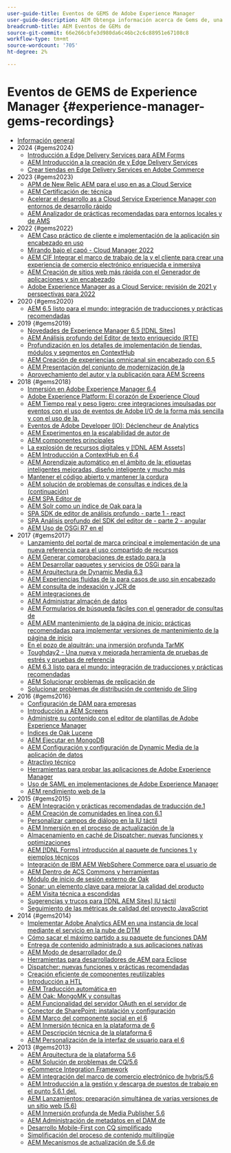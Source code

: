 ```yaml
---
user-guide-title: Eventos de GEMS de Adobe Experience Manager
user-guide-description: AEM Obtenga información acerca de Gems de, una serie de conocimientos técnicos que ofrecen los expertos de Adobe Experience Manager.
breadcrumb-title: AEM Eventos de GEMs de
source-git-commit: 66e266cbfe3d980da6c46bc2c6c88951e67108c8
workflow-type: tm+mt
source-wordcount: '705'
ht-degree: 2%

---
```



# Eventos de GEMS de Experience Manager {#experience-manager-gems-recordings}

+ [Información general](overview.md)
+ 2024 {#gems2024}
   + [Introducción a Edge Delivery Services para AEM Forms](gems2024/edge-delivery-for-aem-forms.md)
   + [AEM Introducción a la creación de y Edge Delivery Services](/help/experience-manager-gems/gems2024/aem-authoring-and-edge-delivery.md)
   + [Crear tiendas en Edge Delivery Services en Adobe Commerce](/help/experience-manager-gems/gems2024/storefronts-on-edge-delivery-with-adobe-commerce.md)
+ 2023 {#gems2023}
   + [APM de New Relic AEM para el uso en as a Cloud Service](gems2023/newrelic-apm-for-aem-cloud-service.md)
   + [AEM Certificación de: técnica](gems2023/aem-certification-technical.md)
   + [Acelerar el desarrollo as a Cloud Service Experience Manager con entornos de desarrollo rápido](/help/experience-manager-gems/gems2023/rapid-development-environments.md)
   + [AEM Analizador de prácticas recomendadas para entornos locales y de AMS](gems2023/aem-best-practices-analyzer.md)
+ 2022 {#gems2022}
   + [AEM Caso práctico de cliente e implementación de la aplicación sin encabezado en uso](gems2022/customer-use-case-and-implementation-of-aem-headless-in-use.md)
   + [Mirando bajo el capó - Cloud Manager 2022](gems2022/looking-under-the-hood-cloud-manager-2022.md)
   + [AEM CIF Integrar el marco de trabajo de la y el cliente para crear una experiencia de comercio electrónico enriquecida e inmersiva](gems2022/aem-and-cif-framework-integration.md)
   + [AEM Creación de sitios web más rápida con el Generador de aplicaciones y sin encabezado](gems2022/build-sites-faster-with-headless-and-appbuilder.md)
   + [Adobe Experience Manager as a Cloud Service: revisión de 2021 y perspectivas para 2022](gems2022/aemcloudservice-2021-review-and-outlook.md)
+ 2020 {#gems2020}
   + [AEM 6.5 listo para el mundo: integración de traducciones y prácticas recomendadas](gems2020/aem65-readyfortheworld-translationintegration-bestpractices.md)
+ 2019 {#gems2019}
   + [Novedades de Experience Manager 6.5 [!DNL Sites]](gems2019/adobe-experience-manager-6-5-sites-whats-new.md)
   + [AEM Análisis profundo del Editor de texto enriquecido (RTE)](gems2019/aem-rich-text-editor-rte-deep-dive1.md)
   + [Profundización en los detalles de implementación de tiendas, módulos y segmentos en ContextHub](gems2019/contexthub-deep-dive.md)
   + [AEM Creación de experiencias omnicanal sin encabezado con 6.5](gems2019/creating-headless-omnichannel-experiences-with-aem-65.md)
   + [AEM Presentación del conjunto de modernización de la](gems2019/introducing-the-aem-modernization-suite.md)
   + [Aprovechamiento del autor y la publicación para AEM Screens](gems2019/leveraging-author-publish-for-aem-screens.md)
+ 2018 {#gems2018}
   + [Inmersión en Adobe Experience Manager 6.4](gems2018/aem-6-4-technical-sneak-peek.md)
   + [Adobe Experience Platform: El corazón de Experience Cloud](gems2018/aem-acp.md)
   + [AEM Tiempo real y peso ligero: cree integraciones impulsadas por eventos con el uso de eventos de Adobe I/O de la forma más sencilla y con el uso de la.](gems2018/aem-adobe-io.md)
   + [Eventos de Adobe Developer (IO): Déclencheur de Analytics](gems2018/aem-analytics-triggers.md)
   + [AEM Experimentos en la escalabilidad de autor de](gems2018/aem-author-scalability1.md)
   + [AEM componentes principales](gems2018/aem-core-components.md)
   + [La explosión de recursos digitales y [!DNL AEM Assets]](gems2018/aem-digital-asset-explosion.md)
   + [AEM Introducción a ContextHub en 6.4](gems2018/aem-intro-to-contexthub.md)
   + [AEM Aprendizaje automático en el ámbito de la: etiquetas inteligentes mejoradas, diseño inteligente y mucho más](gems2018/aem-machine-learning.md)
   + [Mantener el código abierto y mantener la cordura](gems2018/aem-maintaining-open-source.md)
   + [AEM solución de problemas de consultas e índices de la (continuación)](gems2018/aem-query-and-index-troubleshooting2.md)
   + [AEM SPA Editor de](gems2018/aem-spa-editor.md)
   + [AEM Solr como un índice de Oak para la](gems2018/solr-as-an-oak-index-for-aem.md)
   + [SPA SDK de editor de análisis profundo - parte 1 - react](gems2018/spa-editor-sdk-deep-dive-react.md)
   + [SPA Análisis profundo del SDK del editor de - parte 2 - angular](gems2018/spa-editor-sdk-deep-dive-angular.md)
   + [AEM Uso de OSGi R7 en el](gems2018/using-osgi-r7-in-aem.md)
+ 2017 {#gems2017}
   + [Lanzamiento del portal de marca principal e implementación de una nueva referencia para el uso compartido de recursos](gems2017/aem-brand-portal.md)
   + [AEM Generar comprobaciones de estado para la](gems2017/aem-building-health-checks-for-aem.md)
   + [AEM Desarrollar paquetes y servicios de OSGi para la](gems2017/aem-developing-osgi-bundles-services-for-aem.md)
   + [AEM Arquitectura de Dynamic Media 6.3](gems2017/aem-dynamic-media-architecture.md)
   + [AEM Experiencias fluidas de la para casos de uso sin encabezado](gems2017/aem-headless-usecases.md)
   + [AEM consulta de indexación y JCR de](gems2017/aem-indexing-jcr-query.md)
   + [AEM integraciones de](gems2017/aem-integrations.md)
   + [AEM Administrar almacén de datos](gems2017/aem-managing-aem-datastore.md)
   + [AEM Formularios de búsqueda fáciles con el generador de consultas de](gems2017/aem-search-forms-using-querybuilder.md)
   + [AEM AEM mantenimiento de la página de inicio: prácticas recomendadas para implementar versiones de mantenimiento de la página de inicio](gems2017/aem-sustenance-best-practices-deploying-maintenance-releases.md)
   + [En el pozo de alquitrán: una inmersión profunda TarMK](gems2017/aem-tarmk-deepdive.md)
   + [Toughday2 - Una nueva y mejorada herramienta de pruebas de estrés y pruebas de referencia](gems2017/aem-toughday2-stress-testing-benchmarking-tool.md)
   + [AEM 6.3 listo para el mundo: integración de traducciones y prácticas recomendadas](gems2017/aem-translation-best-practices.md)
   + [AEM Solucionar problemas de replicación de](gems2017/aem-troubleshooting-aem-replication.md)
   + [Solucionar problemas de distribución de contenido de Sling](gems2017/aem-troubleshooting-sling.md)
+ 2016 {#gems2016}
   + [Configuración de DAM para empresas](gems2016/aem-configuring-dam-for-enterprise.md)
   + [Introducción a AEM Screens](gems2016/aem-introduction-to-aem-screens.md)
   + [Administre su contenido con el editor de plantillas de Adobe Experience Manager](gems2016/aem-managing-content-with-template-editor.md)
   + [Índices de Oak Lucene](gems2016/aem-oak-lucene-indexes.md)
   + [AEM Ejecutar en MongoDB](gems2016/aem-running-aem-on-mongodb.md)
   + [AEM Configuración y configuración de Dynamic Media de la aplicación de datos](gems2016/aem-setup-and-configure-aem-dynamic-media.md)
   + [Atractivo técnico](gems2016/aem-technical-sneak-peek.md)
   + [Herramientas para probar las aplicaciones de Adobe Experience Manager](gems2016/aem-testing-tools-for-aem-apps.md)
   + [Uso de SAML en implementaciones de Adobe Experience Manager](gems2016/aem-utilizing-saml-in-aem-deployments.md)
   + [AEM rendimiento web de la](gems2016/aem-web-performance.md)
+ 2015 {#gems2015}
   + [AEM Integración y prácticas recomendadas de traducción de.1](gems2015/aem-6-1-translation-integration-and-best-practices.md)
   + [AEM Creación de comunidades en línea con 6.1](gems2015/aem-creating-online-communities-with-aem-6-1.md)
   + [Personalizar campos de diálogo en la IU táctil](gems2015/aem-customizing-dialog-fields-in-touch-ui.md)
   + [AEM Inmersión en el proceso de actualización de la](gems2015/aem-deep-dive-into-aem-upgrade-process.md)
   + [Almacenamiento en caché de Dispatcher: nuevas funciones y optimizaciones](gems2015/aem-dispatcher-caching-new-features-and-optimizations.md)
   + [AEM [!DNL Forms] introducción al paquete de funciones 1 y ejemplos técnicos](gems2015/aem-forms-feature-pack-1-introduction-and-technical-samples.md)
   + [Integración de IBM AEM WebSphere Commerce para el usuario de](gems2015/aem-ibm-websphere-commerce-integration-for-aem.md)
   + [AEM Dentro de ACS Commons y herramientas](gems2015/aem-inside-acs-aem-commons-and-tools.md)
   + [Módulo de inicio de sesión externo de Oak](gems2015/aem-oak-external-login-module-authenticating-with-ldap-and-beyond.md)
   + [Sonar: un elemento clave para mejorar la calidad del producto](gems2015/aem-sonar-a-key-element-to-improve-product-quality.md)
   + [AEM Visita técnica a escondidas](gems2015/aem-tech-sneak-peek.md)
   + [Sugerencias y trucos para [!DNL AEM Sites] IU táctil](gems2015/aem-tips-and-tricks-for-aem-sites-touch-ui.md)
   + [Seguimiento de las métricas de calidad del proyecto JavaScript](gems2015/aem-track-quality-metrics-of-your-javascript-project.md)
+ 2014 {#gems2014}
   + [Implementar Adobe Analytics AEM en una instancia de local mediante el servicio en la nube de DTM](gems2014/aem-adobe-analytics-dynamic-tag-management.md)
   + [Cómo sacar el máximo partido a su paquete de funciones DAM](gems2014/aem-dam-feature-pack.md)
   + [Entrega de contenido administrado a sus aplicaciones nativas](gems2014/aem-delivering-managed-content-to-your-native-apps.md)
   + [AEM Modo de desarrollador de.0](gems2014/aem-developer-mode.md)
   + [Herramientas para desarrolladores de AEM para Eclipse](gems2014/aem-developer-tools-for-eclipse.md)
   + [Dispatcher: nuevas funciones y prácticas recomendadas](gems2014/aem-dispatcher.md)
   + [Creación eficiente de componentes reutilizables](gems2014/aem-efficiently-build-reusable-components.md)
   + [Introducción a HTL](gems2014/aem-introduction-to-htl.md)
   + [AEM Traducción automática en](gems2014/aem-machine-translation-in-aem.md)
   + [AEM Oak: MongoMK y consultas](gems2014/aem-oak-mongomk-and-queries.md)
   + [AEM Funcionalidad del servidor OAuth en el servidor de](gems2014/aem-oauth-server-functionality-in-aem.md)
   + [Conector de SharePoint: instalación y configuración](gems2014/aem-sharepoint-connector-setup-and-configuration.md)
   + [AEM Marco del componente social en el 6](gems2014/aem-social-component-framework-in-aem-6.md)
   + [AEM Inmersión técnica en la plataforma de 6](gems2014/aem-technical-deep-dive-into-the-aem-6-platform.md)
   + [AEM Descripción técnica de la plataforma 6](gems2014/aem-technical-overview-of-the-aem-6-platform.md)
   + [AEM Personalización de la interfaz de usuario para el 6](gems2014/aem-user-interface-customization-for-aem6.md)
+ 2013 {#gems2013}
   + [AEM Arquitectura de la plataforma 5.6](gems2013/aem-architecture-of-the-aem-5-6-platform.md)
   + [AEM Solución de problemas de CQ/5.6](gems2013/aem-cq-aem-5-6-troubleshooting.md)
   + [eCommerce Integration Framework](gems2013/aem-ecommerce-integration-framework.md)
   + [AEM integración del marco de comercio electrónico de hybris/5.6](gems2013/aem-hybris-ecommerce-framework-integration.md)
   + [AEM Introducción a la gestión y descarga de puestos de trabajo en el punto 5.6.1 del.](gems2013/aem-job-handling-and-offloading.md)
   + [AEM Lanzamientos: preparación simultánea de varias versiones de un sitio web (5.6)](gems2013/aem-launches.md)
   + [AEM Inmersión profunda de Media Publisher 5.6](gems2013/aem-media-publisher-deep-dive.md)
   + [AEM Administración de metadatos en el DAM de](gems2013/aem-metadata-management-in-aem-dam.md)
   + [Desarrollo Mobile-First con CQ simplificado](gems2013/aem-mobile-first-development-with-cq-made-easy.md)
   + [Simplificación del proceso de contenido multilingüe](gems2013/aem-streamlining-multilingual-content-process.md)
   + [AEM Mecanismos de actualización de 5.6 de](gems2013/aem-upgrade-mechanisms.md)

<!--
+ [Archive] {#archive}
    + [AEM 6 Oak: MongoMK and Queries](archive/aem-oak-mongomk-and-queries.md)
    + [Search forms made easy with the AEM querybuilder](archive/aem-search-forms-using-querybuilder.md)
    + [Deep Dive on implementation details of stores, modules and segments in ContextHub](archive/contexthub-deep-dive.md)
    + [AEM Web Performance](archive/aem-web-performance.md)
    + [AEM Query and Index Troubleshooting](archive/aem-query-and-index-troubleshooting.md)
    + [User Interface Customization for AEM 6](archive/aem-user-interface-customization-for-aem6.md)
    + [Technical Sneak Peek](archive/aem-technical-sneak-peek.md)
    + [Customizing Dialog Fields in Touch UI](archive/aem-customizing-dialog-fields-in-touch-ui.md)
    + [Building Health Checks for AEM](archive/aem-building-health-checks-for-aem.md)
    + [Running AEM on MongoDB](archive/aem-running-aem-on-mongodb.md)
    + [AEM 5.6 Media Publisher Deep Dive ](archive/aem-media-publisher-deep-dive.md)
    + [AEM Fluid Experiences for headless usecases](archive/aem-headless-usecases.md)
    + [The Digital Asset Explosion & AEM Assets](archive/aem-digital-asset-explosion.md)
    + [Introduction of Job Handling and Offloading in AEM 5.6.1. ](archive/aem-job-handling-and-offloading.md)
    + [Technical Overview of the AEM 6 Platform](archive/aem-technical-overview-of-the-aem-6-platform.md)
    + [Launches: concurrent preparation of multiple versions of a website (AEM 5.6) ](archive/aem-launches.md)
    + [Efficiently Build Reusable Components](archive/aem-efficiently-build-reusable-components.md)
    + [AEM Integrations - a solid foundation goes a long way](archive/aem-integrations.md)
    + [Dispatcher - New features and best practices](archive/aem-dispatcher.md)
    + [Adobe Experience Manager 6.5 Sites - What's New](archive/adobe-experience-manager-6-5-sites-whats-new.md)
    + [Oak's External Login Module - Authenticating with LDAP and Beyond](archive/aem-oak-external-login-module-authenticating-with-ldap-and-beyond.md)
    + [Troubleshooting AEM Replication](archive/aem-troubleshooting-aem-replication.md)
    + [Metadata Management in AEM DAM](archive/aem-metadata-management-in-aem-dam.md)
    + [AEM 6.5 Ready for the World - Translation Integration & Best Practices](archive/aem65-readyfortheworld-translationintegration-bestpractices.md)
    + [hybris/AEM 5.6 eCommerce framework integration](archive/aem-hybris-ecommerce-framework-integration.md)
    + [How to deploy Adobe Analytics on a local AEM instance by using the Dynamic Tag Management cloud service](archive/aem-adobe-analytics-dynamic-tag-management.md)
    + [eCommerce Integration Framework ](archive/aem-ecommerce-integration-framework.md)
    + [Real-time and lightweight: build event-driven integrations with AEM using Adobe I/O Events](archive/aem-adobe-io.md)
    + [AEM Tech Sneak Peek](archive/aem-tech-sneak-peek.md)
    + [AEM Rich Text Editor (RTE) Deep Dive](archive/aem-rich-text-editor-rte-deep-dive1.md)
    + [Deep dive into AEM upgrade process](archive/aem-deep-dive-into-aem-upgrade-process.md)
    + [AEM SPA Editor](archive/aem-spa-editor.md)
    + [MSM and Translation: Best Practices ](archive/aem-msm-and-translation-best-practices.md)
    + [AEM Indexing and JCR Query](archive/aem-indexing-jcr-query.md)
    + [IBM WebSphere Commerce Integration for AEM](archive/aem-ibm-websphere-commerce-integration-for-aem.md)
    + [Setup and Configure AEM Dynamic Media](archive/aem-setup-and-configure-aem-dynamic-media.md)
    + [Leveraging author-publish for AEM Screens](archive/leveraging-author-publish-for-aem-screens.md)
    + [Experiments in AEM Author Scalability](archive/aem-author-scalability1.md)
    + [Introduction to AEM Screens](archive/aem-introduction-to-aem-screens.md)
    + [Creating Headless Omnichannel Experiences with AEM 6.5](archive/creating-headless-omnichannel-experiences-with-aem-65.md)
    + [Developing OSGi Bundles and Services for AEM](archive/aem-developing-osgi-bundles-services-for-aem.md)
    + [Technical Deep Dive into the AEM 6 Platform](archive/aem-technical-deep-dive-into-the-aem-6-platform.md)
    + [Adobe Experience Platform - The Heart of Experience Cloud](archive/aem-acp.md)
    + [Social Component Framework in AEM 6](archive/aem-social-component-framework-in-aem-6.md)
    + [Mobile-First Development with CQ Made Easy](archive/aem-mobile-first-development-with-cq-made-easy.md)
    + [AEM Core Components](archive/aem-core-components.md)
    + [AEM SPA Editor](archive/jcr-aem-spa-editor.md)
    + [Major Brand Portal Release and new reference implementation for Asset Share](archive/aem-brand-portal.md)
    + [Utilizing SAML in Adobe Experience Manager deployments](archive/aem-utilizing-saml-in-aem-deployments.md)
    + [AEM 6.0 Developer Mode](archive/aem-developer-mode.md)
    + [AEM [!DNL Forms] Feature Pack 1 introduction and technical samples](archive/aem-forms-feature-pack-1-introduction-and-technical-samples.md)
    + [CQ/AEM 5.6 Troubleshooting](archive/aem-cq-aem-5-6-troubleshooting.md)
    + [AEM Dynamic Media 6.3 Architecture](archive/aem-dynamic-media-architecture.md)
    + [Inside ACS AEM Commons & Tools](archive/aem-inside-acs-aem-commons-and-tools.md)
    + [Creating online Communities with AEM 6.1](archive/aem-creating-online-communities-with-aem-6-1.md)
    + [OAuth Server functionality in AEM - Embrace Federation and unleash your REST APIs!](archive/aem-oauth-server-functionality-in-aem.md)
    + [Into the tar pit: a TarMK deep dive](archive/aem-tarmk-deepdive.md)
    + [Oak Lucene Indexes](archive/aem-oak-lucene-indexes.md)
    + [AEM Developer Tools for Eclipse](archive/aem-developer-tools-for-eclipse.md)
    + [Solr as an Oak index for AEM](archive/solr-as-an-oak-index-for-aem1.md)
    + [Toughday2 - A new and improved stress testing and benchmarking tool](archive/aem-toughday2-stress-testing-benchmarking-tool.md)
    + [Introduction to ContextHub in AEM 6.4](archive/aem-intro-to-contexthub.md)
    + [Configuring the DAM for Enterprise](archive/aem-configuring-dam-for-enterprise.md)
    + [Managing AEM DataStore](archive/aem-managing-aem-datastore.md)
    + [AEM Sustenance - Best Practices for deploying AEM Maintenance Releases](archive/aem-sustenance-best-practices-deploying-maintenance-releases.md)
    + [Maintaining Open Source While Maintaining Your Sanity](archive/aem-maintaining-open-source.md)
    + [SPA Editor SDK Deep Dive - Part 1 - React ](archive/spa-editor-sdk-deep-dive-react.md)
    + [Tools to use for testing Adobe Experience Manager applications](archive/aem-testing-tools-for-aem-apps.md)
    + [Machine Learning in AEM: Enhanced Smart Tags, Smart Layout and more](archive/aem-machine-learning.md)
    + [Tips and tricks for AEM Sites Touch UI](archive/aem-tips-and-tricks-for-aem-sites-touch-ui.md)
    + [Dispatcher Caching - New Features and Optimizations](archive/aem-dispatcher-caching-new-features-and-optimizations.md)
    + [How to get the most out of your DAM Feature Pack](archive/aem-dam-feature-pack.md)
    + [Troubleshooting Sling Content Distribution](archive/aem-troubleshooting-sling.md)
    + [Introduction to HTL](archive/aem-introduction-to-htl.md)
    + [Delivering Managed Content to your Native Apps](archive/aem-delivering-managed-content-to-your-native-apps.md)
    + [SharePoint Connector - Setup and Configuration](archive/aem-sharepoint-connector-setup-and-configuration.md)
    + [AEM 6.1 Translation Integration & Best Practices](archive/aem-6-1-translation-integration-and-best-practices.md)
    + [Managing your content with the template editor of Adobe Experience Manager](archive/aem-managing-content-with-template-editor.md)
    + [SPA Editor SDK Deep Dive - Part 2 - Angular](archive/spa-editor-sdk-deep-dive-angular.md)
    + [Sonar - A key element to improve product quality](archive/aem-sonar-a-key-element-to-improve-product-quality.md)
    + [AEM 6.3 Ready for the World - Translation Integration & Best Practices](archive/aem-translation-best-practices.md)
    + [AEM 5.6 upgrade mechanisms ](archive/aem-upgrade-mechanisms.md)
    + [Track quality metrics of your Javascript project](archive/aem-track-quality-metrics-of-your-javascript-project.md)
    + [Streamlining multilingual content process](archive/aem-streamlining-multilingual-content-process.md)
    + [Deep Dive into Adobe Experience Manager 6.4](archive/aem-6-4-technical-sneak-peek.md)
    + [Machine Translation in AEM](archive/aem-machine-translation-in-aem.md)
    + [Using OSGi R7 in AEM](archive/using-osgi-r7-in-aem.md)
    + [Architecture of the AEM 5.6 Platform](archive/aem-architecture-of-the-aem-5-6-platform.md)
    + [Adobe I/O Events - Analytics Triggers](archive/aem-analytics-triggers.md)
    + [Introducing the AEM Modernization Suite](archive/introducing-the-aem-modernization-suite.md)
    + [AEM Query and Index Troubleshooting](archive/aem-query-and-index-troubleshooting2.md)
-->

